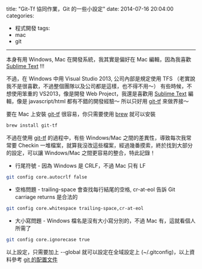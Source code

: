 title: "Git-Tf 協同作業，Git 的一些小設定"
date: 2014-07-16 20:04:00
categories:
- 程式開發
tags:
- mac
- git
---

本身有用 Windows, Mac 在開發系統，我其實是偏好在 Mac 編輯，因為我喜歡 [Sublime Text](http://www.sublimetext.com/3) !!!

不過，在 Windows 中用 Visual Studio 2013, 公司內部是規定使用 TFS （老實說我不是很喜歡，不過整個團隊以及公司都是這樣，也不得不用～）
有些時候，不想使用笨重的 VS2013，像是開發 Web Project，我還是喜歡用 [Sublime Text](http://www.sublimetext.com/3) 編輯，像是 javascript/html 都有不錯的開發經驗～
所以只好用 [git-tf](https://gittf.codeplex.com) 來做界接～

要在 Mac 上安裝 [git-tf](https://gittf.codeplex.com) 很容易，你只需要使用 [brew](http://brew.sh) 就可以安裝

```bash
brew install git-tf
```

不過在使用 [git-tf](https://gittf.codeplex.com) 的過程中，有些 Windows/Mac 之間的差異性，導致每次我常常要 Checkin 一堆檔案，就算我沒改這些檔案，經過幾番摸索，終於找到大部分的設定，可以讓 Windows/Mac 之間更容易的整合，特此記錄！

- 行尾符號 - 因為 Windows 是 CRLF，不過 Mac 只有 LF

```bash
git config core.autocrlf false
```
- 空格問題 - trailing-space 會查找每行結尾的空格, cr-at-eol 告訴 Git carriage returns 是合法的

```bash
git config core.whitespace trailing-space,cr-at-eol
```
- 大小寫問題 - Windows 檔名是沒有大小寫分別的，不過 Mac 有，這就看個人所需了

```bash
git config core.ignorecase true
```

以上設定，只需要加上 --global 就可以設定在全域設定上 (~/.gitconfig)，以上資料參考 [git 的配置文件](http://git-scm.com/book/zh-tw/Git-客製化-Git-配置)
